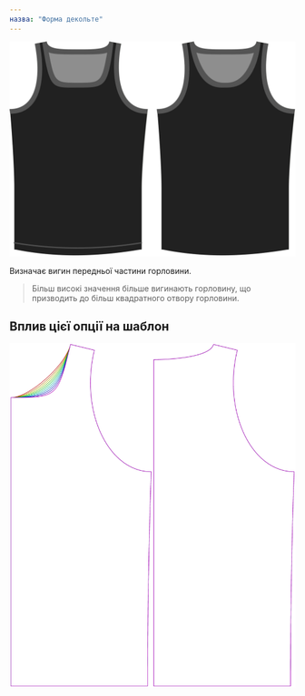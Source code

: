 ```yaml
---
назва: "Форма декольте"
---
```


![Варіант форми вирізу горловини на Аароні](./necklinebend.svg)

Визначає вигин передньої частини горловини.

> Більш високі значення більше вигинають горловину, що призводить до більш квадратного отвору горловини.

## Вплив цієї опції на шаблон

![На цьому зображенні показано вплив цієї опції шляхом накладання декількох варіантів, які мають різне значення для цієї опції](aaron_necklinebend_sample.svg "Вплив цієї опції на шаблон")
